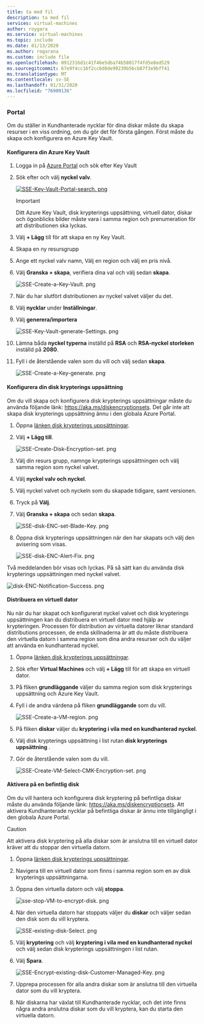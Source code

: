 ```yaml
---
title: ta med fil
description: ta med fil
services: virtual-machines
author: roygara
ms.service: virtual-machines
ms.topic: include
ms.date: 01/13/2020
ms.author: rogarana
ms.custom: include file
ms.openlocfilehash: 0912316d1c41f46e5dba74b58017f4fd5e8ed529
ms.sourcegitcommit: 67e9f4cc16f2cc6d8de99239b56cb87f3e9bff41
ms.translationtype: MT
ms.contentlocale: sv-SE
ms.lasthandoff: 01/31/2020
ms.locfileid: "76909136"
---
```

### <a name="portal"></a>Portal

Om du ställer in Kundhanterade nycklar för dina diskar måste du skapa resurser i en viss ordning, om du gör det för första gången. Först måste du skapa och konfigurera en Azure Key Vault.

#### <a name="setting-up-your-azure-key-vault"></a>Konfigurera din Azure Key Vault

1. Logga in på [Azure Portal](https://portal.azure.com/) och sök efter Key Vault
1. Sök efter och välj **nyckel valv**.

    [![SSE-Key-Vault-Portal-search. png](media/virtual-machines-disk-encryption-portal/sse-key-vault-portal-search.png)](media/virtual-machines-disk-encryption-portal/sse-key-vault-portal-search-expanded.png#lightbox)

    > [!IMPORTANT]
    > Ditt Azure Key Vault, disk krypterings uppsättning, virtuell dator, diskar och ögonblicks bilder måste vara i samma region och prenumeration för att distributionen ska lyckas.

1. Välj **+ Lägg** till för att skapa en ny Key Vault.
1. Skapa en ny resursgrupp
1. Ange ett nyckel valv namn, Välj en region och välj en pris nivå.
1. Välj **Granska + skapa**, verifiera dina val och välj sedan **skapa**.

    ![SSE-Create-a-Key-Vault. png](media/virtual-machines-disk-encryption-portal/sse-create-a-key-vault.png)

1. När du har slutfört distributionen av nyckel valvet väljer du det.
1. Välj **nycklar** under **Inställningar**.
1. Välj **generera/importera**

    ![SSE-Key-Vault-generate-Settings. png](media/virtual-machines-disk-encryption-portal/sse-key-vault-generate-settings.png)

1. Lämna båda **nyckel typerna** inställd på **RSA** och **RSA-nyckel storleken** inställd på **2080**.
1. Fyll i de återstående valen som du vill och välj sedan **skapa**.

    ![SSE-Create-a-Key-generate. png](media/virtual-machines-disk-encryption-portal/sse-create-a-key-generate.png)

#### <a name="setting-up-your-disk-encryption-set"></a>Konfigurera din disk krypterings uppsättning

Om du vill skapa och konfigurera disk krypterings uppsättningar måste du använda följande länk: https://aka.ms/diskencryptionsets. Det går inte att skapa disk krypterings uppsättning ännu i den globala Azure Portal.

1. Öppna [länken disk krypterings uppsättningar](https://aka.ms/diskencryptionsets).
1. Välj **+ Lägg till**.

    ![SSE-Create-Disk-Encryption-set. png](media/virtual-machines-disk-encryption-portal/sse-create-disk-encryption-set.png)

1. Välj din resurs grupp, namnge krypterings uppsättningen och välj samma region som nyckel valvet.
1. Välj **nyckel valv och nyckel**.
1. Välj nyckel valvet och nyckeln som du skapade tidigare, samt versionen.
1. Tryck på **Välj**.
1. Välj **Granska + skapa** och sedan **skapa**.

    ![SSE-disk-ENC-set-Blade-Key. png](media/virtual-machines-disk-encryption-portal/sse-disk-enc-set-blade-key.png)

1. Öppna disk krypterings uppsättningen när den har skapats och välj den avisering som visas.

    ![SSE-disk-ENC-Alert-Fix. png](media/virtual-machines-disk-encryption-portal/sse-disk-enc-alert-fix.png)

Två meddelanden bör visas och lyckas. På så sätt kan du använda disk krypterings uppsättningen med nyckel valvet.

![disk-ENC-Notification-Success. png](media/virtual-machines-disk-encryption-portal/disk-enc-notification-success.png)

#### <a name="deploy-a-vm"></a>Distribuera en virtuell dator

Nu när du har skapat och konfigurerat nyckel valvet och disk krypterings uppsättningen kan du distribuera en virtuell dator med hjälp av krypteringen.
Processen för distribution av virtuella datorer liknar standard distributions processen, de enda skillnaderna är att du måste distribuera den virtuella datorn i samma region som dina andra resurser och du väljer att använda en kundhanterad nyckel.

1. Öppna [länken disk krypterings uppsättningar](https://aka.ms/diskencryptionsets).
1. Sök efter **Virtual Machines** och välj **+ Lägg** till för att skapa en virtuell dator.
1. På fliken **grundläggande** väljer du samma region som disk krypterings uppsättning och Azure Key Vault.
1. Fyll i de andra värdena på fliken **grundläggande** som du vill.

    ![SSE-Create-a-VM-region. png](media/virtual-machines-disk-encryption-portal/sse-create-a-vm-region.png)

1. På fliken **diskar** väljer du **kryptering i vila med en kundhanterad nyckel**.
1. Välj disk krypterings uppsättning i list rutan **disk krypterings uppsättning** .
1. Gör de återstående valen som du vill.

    ![SSE-Create-VM-Select-CMK-Encryption-set. png](media/virtual-machines-disk-encryption-portal/sse-create-vm-select-cmk-encryption-set.png)

#### <a name="enable-on-an-existing-disk"></a>Aktivera på en befintlig disk

Om du vill hantera och konfigurera disk kryptering på befintliga diskar måste du använda följande länk: https://aka.ms/diskencryptionsets. Att aktivera Kundhanterade nycklar på befintliga diskar är ännu inte tillgängligt i den globala Azure Portal.

> [!CAUTION]
> Att aktivera disk kryptering på alla diskar som är anslutna till en virtuell dator kräver att du stoppar den virtuella datorn.

1. Öppna [länken disk krypterings uppsättningar](https://aka.ms/diskencryptionsets).
1. Navigera till en virtuell dator som finns i samma region som en av disk krypterings uppsättningarna.
1. Öppna den virtuella datorn och välj **stoppa**.

    ![sse-stop-VM-to-encrypt-disk. png](media/virtual-machines-disk-encryption-portal/sse-stop-VM-to-encrypt-disk.png)

1. När den virtuella datorn har stoppats väljer du **diskar** och väljer sedan den disk som du vill kryptera.

    ![SSE-existing-disk-Select. png](media/virtual-machines-disk-encryption-portal/sse-existing-disk-select.png)

1. Välj **kryptering** och välj **kryptering i vila med en kundhanterad nyckel** och välj sedan disk krypterings uppsättningen i list rutan.
1. Välj **Spara**.

    ![SSE-Encrypt-existing-disk-Customer-Managed-Key. png](media/virtual-machines-disk-encryption-portal/sse-encrypt-existing-disk-customer-managed-key.png)

1. Upprepa processen för alla andra diskar som är anslutna till den virtuella dator som du vill kryptera.
1. När diskarna har växlat till Kundhanterade nycklar, och det inte finns några andra anslutna diskar som du vill kryptera, kan du starta den virtuella datorn.
